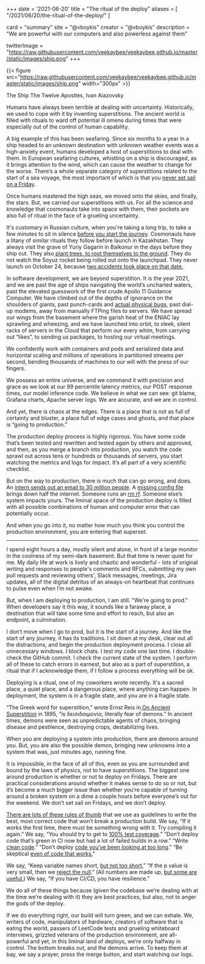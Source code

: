 +++
date = '2021-06-20'
title = "The ritual of the deploy"
aliases = [
    "/2021/06/20/the-ritual-of-the-deploy/"
]

card = "summary"
site = "@vboykis"
creator = "@vboykis"
description = "We are powerful with our computers and also powerless against them"

twitterImage = "https://raw.githubusercontent.com/veekaybee/veekaybee.github.io/master/static/images/ship.png"
+++

{{< figure src="https://raw.githubusercontent.com/veekaybee/veekaybee.github.io/master/static/images/ship.png" width="300px" >}}


The Ship The Twelve Apostles, Ivan Aiazovsky

Humans have always been terrible at dealing with uncertainty. Historically, we used to cope with it by inventing superstitions. The ancient world is filled with rituals to ward off potential ill omens during times that were especially out of the control of human capability.

A big example of this has been seafaring. Since six months to a year in a ship headed to an unknown destination with unknown weather events was a high-anxiety event, humans developed a host of superstitions to deal with them. In European seafaring cultures, whistling on a ship is discouraged, as it brings attention to the wind, which can cause the weather to change for the worse. There’s a whole separate category of superstitions related to the start of a sea voyage, the most important of which is that you [never set sail on a Friday](https://dtmag.com/thelibrary/seafaring-superstitions-marine-myth-rituals-explored/). 

Once humans mastered the high seas, we moved onto the skies, and finally, the stars.  But, we carried our superstitions with us. For all the science and knowledge that cosmonauts take into space with them, their pockets are also full of ritual in the face of a grueling uncertainty. 

It's customary in Russian culture, when you're taking a long trip, to take a few minutes to sit in silence [before you start the journey](https://realrussia.co.uk/Blog/top-5-russian-superstitions-you-should-know-about-3065). Cosmonauts have a litany of similar rituals they follow before launch in Kazakhstan. They always visit the grave of Yuriy Gagarin in Baikonur in the days before they ship out. They also[ plant trees, to root themselves to the ground](https://www.atlasobscura.com/articles/cosmonaut-hotel-tree-grove). They do not watch the Soyuz rocket being rolled out onto the launchpad. They never launch on October 24, because [two accidents took place on that date.](http://www.esa.int/About_Us/ESA_history/50_years_of_humans_in_space/Gagarin_s_traditions ) 

In software development, we are beyond superstition. It is the year 2021, and we are past the age of ships navigating the world’s uncharted waters, past the elevated guesswork of the first crude Apollo 11 Guidance Computer. We have climbed out of the depths of ignorance on the shoulders of giants, past punch-cards and [actual physical bugs](https://www.atlasobscura.com/places/grace-hoppers-bug), past dial-up modems, away from manually FTPing files to servers. We have  spread our wings from the basement where the garish heat of the ENIAC lay sprawling and wheezing, and we have launched into orbit, to sleek, silent racks of servers in the Cloud that perform our every whim, from carrying out “likes”, to sending us packages, to hosting our virtual meetings. 

We confidently work with containers and pods and serialized data and horizontal scaling and millions of operations in partitioned streams per second, bending thousands of machines to our will with the press of our fingers. 

We possess an entire universe, and we command it with precision and grace as we look at our 99 percentile latency metrics, our POST response times, our model inference code.  We believe in what we can see: git blame, Grafana charts, Apache server logs. We are accurate, and we are in control. 

And yet, there is chaos at the edges. There is a place that is not as full of certainty and bluster, a place full of edge cases and ghosts, and that place is “going to production.”

The production deploy process is highly rigorous. You have some code that’s been tested and rewritten and tested again by others and approved, and then, as you merge a branch into production, you watch the code sprawl out across tens or hundreds or thousands of servers, you start watching the metrics and logs for impact. It’s all part of a very scientific checklist. 

But on the way to production,  there is much that can go wrong, and does. An [intern sends out an email to 30 million people](https://www.bleepingcomputer.com/news/technology/hbo-max-blames-mistaken-integration-test-email-on-an-intern/). A [missing config file](https://www.fastly.com/blog/summary-of-june-8-outage) brings down half the internet. Someone runs an [rm rf](https://twitter.com/vboykis/status/1406039229520613382). Someone else’s system impacts yours. The liminal space of the production deploy is filled with all possible combinations of human and computer error that can potentially occur. 

And when you go into it, no matter how much you think you control the production environment, you are entering that superset. 

---

I spend eight hours a day, mostly silent and alone, in front of a large monitor in the coolness of my semi-dark basement. But that time is never quiet for me. My daily life at work is lively and chaotic and wonderful - lots of original writing and responses to people's comments and RFCs, submitting my own pull requests and reviewing others', Slack messages, meetings, Jira updates, all of the digital detritus of an always-on heartbeat that continues to pulse even when I’m not awake.

But, when I am deploying to production, I am still.    "We're going to prod."  When developers say it this way, it sounds like a faraway place, a destination that will take some time and effort to reach, but also an endpoint, a culmination.

I don’t move when I go to prod, but it is the start of a journey. And like the start of any journey, it has its traditions. I sit down at my desk, clear out all the distractions, and begin the production deployment process. I close all unnecessary windows. I block chats. I test my code one last time. I double-check the GitHub commit. I check the current state of the system. I perform all of these to catch errors in earnest, but also as a part of superstition, a ritual that if I acknowledge them, if I follow a process everything will be ok. 

Deploying is a ritual, one of my coworkers wrote recently. It's a sacred place, a quiet place, and a dangerous place, where anything can happen. In deployment, the system is in a fragile state, and you are in a fragile state.

“The Greek word for superstition,” wrote Ernst Reis in[ On Ancient Superstition](https://www.jstor.org/stable/pdf/2935693.pdf?refreqid=excelsior%3Aa4463bfc46a8506b2d9e157aebe2aa1e) in 1895, “is δεισιδαιμονία, literally fear of demons.”  In ancient times, demons were seen as unpredictable agents of chaos, bringing disease and pestilence, destroying crops, destabilizing lives. 

When you are deploying a system into production, there are demons around you. But,  you are also the possible demon, bringing new unknowns into a system that was, just minutes ago, running fine. 

It is impossible, in the face of all of this, even as you are surrounded and bound by the laws of physics, not to have superstitions. The biggest one around production is whether or not to deploy on Fridays. There are practical considerations around whether it makes sense to do so or not, but it’s become a much bigger issue than whether you’re capable of turning around a broken system on a dime a couple hours before everyone’s out for the weekend. We don’t set sail on Fridays, and we don’t deploy. 

[There are lots of these rules of thumb](https://twitter.com/vboykis/status/1406643329664757760) that we use as guidelines to write the best, most correct code that won’t break a production build.  We say, “If it works the first time, there must be something wrong with it. Try compiling it again.” We say, “You should try to get to [100% test coverage](https://stackoverflow.com/questions/1475520/unit-testing-code-coverage-do-you-have-100-coverage).”  “Don’t deploy code that’s green in CI now but had a lot of failed builds in a row.”  “Write [clean code](https://gist.github.com/wojteklu/73c6914cc446146b8b533c0988cf8d29).” “Don’t deploy [code you’ve been looking at too long](https://flatironschool.com/blog/best-coding-advice-ever-got-take-break).” “Be skeptical [even of code that works.](https://twitter.com/lefft/status/1406648341140697089?s=20)” 

We say, “Keep variable names short, [but not too short.](https://wiki.c2.com/?GoodVariableNames)” “If the p value is very small, then we [reject the null](https://journals.plos.org/plosbiology/article?id=10.1371/journal.pbio.1002106).” (All numbers are made up, [but some are useful.](https://vicki.substack.com/p/all-numbers-are-made-up-some-are)) We say, “If you have CI/CD, you have resilience.”

We do all of these things because (given the codebase we’re dealing with at the time we’re dealing with it) they are best practices, but also, not to anger the gods of the deploy. 

If we do everything right, our build will turn green, and we can exhale.  We, writers of code, manipulators of hardware, creators of software that is eating the world, passers of LeetCode tests and grueling whiteboard interviews, grizzled veterans of the production environment, are all-powerful and yet, in this liminal land of deploys, we’re only halfway in control. The bottom breaks out, and the demons arrive. To keep them at bay, we say a prayer, press the merge button, and start watching our logs. 
